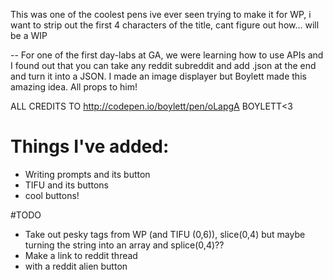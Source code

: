 This was one of the coolest pens ive ever seen
trying to make it for WP, i want to strip out the first 4 characters of the title, cant figure out how... will be a WIP

-- For one of the first day-labs at GA, we were learning how to use APIs and I found out that you can take any reddit subreddit and add .json at the end and turn it into a JSON. I made an image displayer but Boylett made this amazing idea. All props to him!

ALL CREDITS TO http://codepen.io/boylett/pen/oLapgA BOYLETT<3


# Things I've added:
* Writing prompts and its button
* TIFU and its buttons
* cool buttons!

#TODO
* Take out pesky tags from WP (and TIFU (0,6)), slice(0,4) but maybe turning the string into an array and splice(0,4)??
* Make a link to reddit thread
* with a reddit alien button
